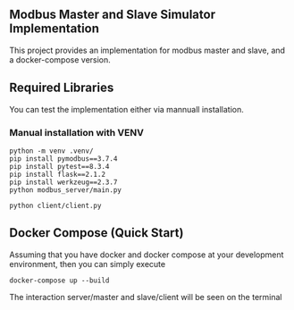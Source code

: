 ## Modbus Master and Slave Simulator Implementation
This project provides an implementation for modbus master and slave, and a docker-compose version.

## Required Libraries

You can test the implementation either via mannuall installation.

### Manual installation with VENV
```
python -m venv .venv/
pip install pymodbus==3.7.4
pip install pytest==8.3.4
pip install flask==2.1.2
pip install werkzeug==2.3.7
python modbus_server/main.py
```

```
python client/client.py
```

## Docker Compose (Quick Start)
Assuming that you have docker and docker compose at your development environment, then you can simply execute

`docker-compose up --build`

The interaction server/master and slave/client will be seen on the terminal
